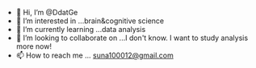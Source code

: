 - 👋 Hi, I’m @DdatGe
- 👀 I’m interested in ...brain&cognitive science
- 🌱 I’m currently learning ...data analysis
- 💞️ I’m looking to collaborate on ...I don't know. I want to study analysis more now!
- 📫 How to reach me ... suna100012@gmail.com

<!---
DdatGe/DdatGe is a ✨ special ✨ repository because its `README.md` (this file) appears on your GitHub profile.
You can click the Preview link to take a look at your changes.
--->
